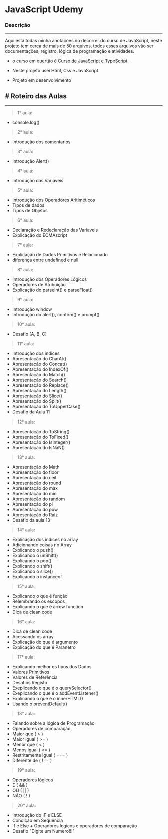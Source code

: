 # JavaScript Udemy

### Descrição
---
Aqui está todas minha anotações no decorrer do curso de JavaScript, neste projeto tem cerca de mais de 50 arquivos, todos esses arquivos vão ser documentações, registro, lógica de programação e atividades. 

- o curso em quertão é [Curso de JavaScript e TypeScript](https://www.udemy.com/course/curso-de-javascript-moderno-do-basico-ao-avancado/). 

- Neste projeto usei Html, Css e JavaScript

- Projeto em desenvolvimento


## # Roteiro das Aulas
---

>1° aula: 
- console.log()

>2° aula: 
- Introdução dos comentarios 

>3° aula: 
- Introdução Alert()

>4° aula: 
- Introdução das Variaveis 

>5° aula: 
- Introdução dos Operadores Aritiméticos 
- Tipos de dados 
- Tipos de Objetos 

>6° aula: 
- Declaração e Redeclaração das Variaveis 
- Explicação do ECMAscript

>7° aula: 
- Explicação de Dados Primitivos e Relacionado 
- diferença entre undefined e null

>8° aula: 
- Introdução dos Operadores Lógicos 
- Operadores de Atribuição 
- Explicação do parseInt() e parseFloat()

>9° aula: 
- Introdução window 
- Introdução do alert(), confirm() e prompt()

>10° aula: 
- Desafio [A, B, C]

>11° aula: 
- Introdução dos indices 
- Apresentação do CharAt()
- Apresentação do Concat()
- Apresentação do IndexOf()
- Apresentação do Match()
- Apresentação do Search()
- Apresentação do Replace()
- Apresentação do Length()
- Apresentação do Slice()
- Apresentação do Split()
- Apresentação do ToUpperCase()
- Desafio da Aula 11

>12° aula: 
- Apresentaçâo do ToString()
- Apresentaçâo do ToFixed()
- Apresentaçâo do IsInteger()
- Apresentaçâo do IsNaN()

>13° aula: 
- Apresentação do Math
- Apresentação do floor
- Apresentação do ceil
- Apresentação do round
- Apresentação do max
- Apresentação do min
- Apresentação do random
- Apresentação do pi
- Apresentação do pow
- Apresentação do Raiz
- Desafio da aula 13

>14° aula:
- Explicação dos indices no array
- Adicionando coisas no Array
- Explicando o push()
- Explicando o unShift()
- Explicando o pop()
- Explicando o shift()
- Explicando o slice()
- Explicando o instanceof

>15° aula:
- Explicando o que é função
- Relembrando os escopos
- Explicando o que é arrow function 
- Dica de clean code

>16° aula: 
- Dica de clean code
- Acessando os array
- Explicação do que é argumento 
- Explicação do que é Paranetro

>17° aula:
- Explicando melhor os tipos dos Dados
- Valores Primitivos
- Valores de Referência 
- Desafios Registo
- Exeplicando o que é o querySelector()
- Exeplicando o que é o addEventListener()
- Explicando o que é o innerHTML()
- Usando o preventDefault()

>18° aula:
- Falando sobre a lógica de Programação
- Operadores de comparação
- Maior que ( > )
- Maior igual ( >= )
- Menor que ( < )
- Menos igual ( <= )
- Restritamente Igual ( === )
- Diferente de ( !== )

>19° aula:
- Operadores lógicos
- E ( && )
- OU ( || )
- NÃO ( ! )

>20° aula:
- Introdução do IF e ELSE
- Condição em Sequencia 
- If e Else + Operadores logicos e operadores de comparação
- Desafio "Digite um Numero!!!"

